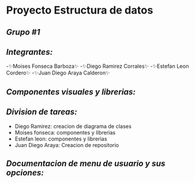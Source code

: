 # Proyecto Estructura de datos
## _Grupo #1_
## _Integrantes:_
-✨Moises Fonseca Barboza✨
-✨Diego Ramirez Corrales✨
-✨Estefan Leon Cordero✨ 
-✨Juan Diego Araya Calderon✨
## _Componentes visuales y librerias:_

## _Division de tareas:_
- Diego Ramirez: creacion de diagrama de clases
- Moises fonseca: componentes y librerias
- Estefan leon: componentes y librerias
- Juan Diego Araya: Creacion de repositorio

## _Documentacion de menu de usuario y sus opciones:_
